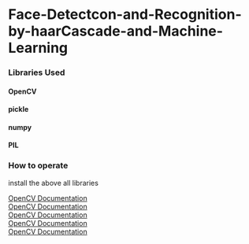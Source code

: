 # Face-Detectcon-and-Recognition-by-haarCascade-and-Machine-Learning
### Libraries Used
#### OpenCV
#### pickle
#### numpy
#### PIL 

### How to operate
install the above all libraries <br/>

[OpenCV Documentation](https://pypi.org/project/opencv-python/)<br/>
[OpenCV Documentation](https://pypi.org/project/opencv-python/)<br/>
[OpenCV Documentation](https://pypi.org/project/opencv-python/)<br/>
[OpenCV Documentation](https://pypi.org/project/opencv-python/)<br/>
[OpenCV Documentation](https://pypi.org/project/opencv-python/)<br/>
